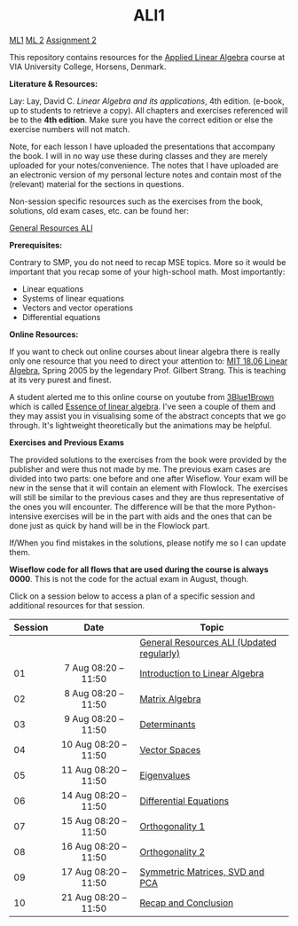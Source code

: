 <h1 align="center">ALI1</h1>

[ML1](https://viaucdk-my.sharepoint.com/:f:/g/personal/rib_viauc_dk/EpmqpBw2rWpCkNVQgMk0IvQBog9uuRnPkIwcCOTdpcim7A?e=xhLYfH) [ML 2](https://drive.google.com/file/d/1KJXtdwt9pdJLEyGLREvL0f5dq3S37kx6/view?usp=sharing) [Assignment 2](https://viaucdk-my.sharepoint.com/:f:/g/personal/rib_viauc_dk/Ehp-a_8YYLpBktoUw48NeMsBhp2gpPr-tOHM4a91zgAUVg?e=gJGc5I)

This repository contains resources for the [Applied Linear Algebra](https://en.via.dk/tmh-courses/applied-linear-algebra) course at VIA University College, Horsens, Denmark.

**Literature & Resources:**

Lay: Lay, David C. _Linear Algebra and its applications_, 4th edition. (e-book, up to students to retrieve a copy). All chapters and exercises referenced will be to the **4th edition**. Make sure you have the correct edition or else the exercise numbers will not match.

Note, for each lesson I have uploaded the presentations that accompany the book. I will in no way use these during classes and they are merely uploaded for your notes/convenience. The notes that I have uploaded are an electronic version of my personal lecture notes and contain most of the (relevant) material for the sections in questions.

Non-session specific resources such as the exercises from the book, solutions, old exam cases, etc. can be found her:

[General Resources ALI](https://viaucdk-my.sharepoint.com/:f:/g/personal/rib_viauc_dk/EqyrbL4eyEtPlLcHYKt3NfIBLLBs2xWNa4CtjvvZb5dKTw?e=HGyFGo)

**Prerequisites:**

Contrary to SMP, you do not need to recap MSE topics. More so it would be important that you recap some of your high-school math. Most importantly:

<ul>
	<li>Linear equations</li>
	<li>Systems of linear equations</li>
	<li>Vectors and vector operations</li>
	<li>Differential equations</li>
</ul>

**Online Resources:**
<p>If you want to check out online courses about linear algebra there is really only one resource that you need to direct your attention to: <a target="_blank" href="https://www.youtube.com/playlist?list=PLE7DDD91010BC51F8">MIT 18.06 Linear Algebra</a>, Spring 2005 by&nbsp;the legendary Prof.&nbsp;Gilbert Strang. This is teaching at its very purest and finest.</p>

A student alerted me to this online course on youtube from [3Blue1Brown](https://www.youtube.com/@3blue1brown) which is called [Essence of linear algebra](https://youtube.com/playlist?list=PLZHQObOWTQDPD3MizzM2xVFitgF8hE_ab). I've seen a couple of them and they may assist you in visualising some of the abstract concepts that we go through. It's lightweight theoretically but the animations may be helpful.

**Exercises and Previous Exams**

The provided solutions to the exercises from the book were provided by the publisher and were thus not made by me. The previous exam cases are divided into two parts: one before and one after Wiseflow. Your exam will be new in the sense that it will contain an element with Flowlock. The exercises will still be similar to the previous cases and they are thus representative of the ones you will encounter. The difference will be that the more Python-intensive exercises will be in the part with aids and the ones that can be done just as quick by hand will be in the Flowlock part.

If/When you find mistakes in the solutions, please notify me so I can update them.

**Wiseflow code for all flows that are used during the course is always 0000**. This is not the code for the actual exam in August, though.

Click on a session below to access a plan of a specific session and additional resources for that session.

<div align="center">

| Session | Date                 | Topic                        |
| ------- | :----:               | ---------------------------- |
|         |                      | [General Resources ALI (Updated regularly)](https://viaucdk-my.sharepoint.com/:f:/g/personal/rib_viauc_dk/EqyrbL4eyEtPlLcHYKt3NfIBLLBs2xWNa4CtjvvZb5dKTw?e=HGyFGo)                        |
| 01      | 7 Aug 08:20 – 11:50  | [Introduction to Linear Algebra](https://github.com/RBrooksDK/ALI1/blob/main/01%20Introduction%20to%20Linear%20Algebra/README.md) |
| 02      | 8 Aug 08:20 – 11:50 | [Matrix Algebra](https://github.com/RBrooksDK/ALI1/blob/main/02%20Matrix%20Algebra/README.md) |
| 03      | 9 Aug 08:20 – 11:50 | [Determinants](https://github.com/RBrooksDK/ALI1/blob/main/03%20Determinants/README.md) |
| 04      | 10 Aug 08:20 – 11:50  | [Vector Spaces](https://github.com/RBrooksDK/ALI1/blob/main/04%20Vector%20Spaces/README.md) |
| 05      | 11 Aug 08:20 – 11:50  | [Eigenvalues](https://github.com/RBrooksDK/ALI1/blob/main/05%20Eigenvalues/README.md) |
| 06      | 14 Aug 08:20 – 11:50 | [Differential Equations](https://github.com/RBrooksDK/ALI1/blob/main/06%20Differential%20Equations/README.md) |
| 07      | 15 Aug 08:20 – 11:50 | [Orthogonality 1](https://github.com/RBrooksDK/ALI1/blob/main/07%20Orthogonality%20I/README.md) |
| 08      | 16 Aug 08:20 – 11:50 | [Orthogonality 2](https://github.com/RBrooksDK/ALI1/blob/main/08%20Orthogonality%20II/README.md) |
| 09      | 17 Aug 08:20 – 11:50 | [Symmetric Matrices, SVD and PCA](https://github.com/RBrooksDK/ALI1/blob/main/09%20Symmetric%20Matrices%2C%20SVD%2C%20and%20PCA/README.md)|
| 10      | 21 Aug 08:20 – 11:50 | [Recap and Conclusion](https://github.com/RBrooksDK/ALI1/blob/main/10%20Recap%20and%20Conclusion/README.md) |

</div>
